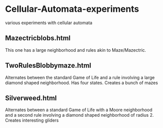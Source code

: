 # Cellular-Automata-experiments
various experiments with cellular automata

## Mazectricblobs.html
This one has a large neighborhood and rules akin to Maze/Mazectric. 

## TwoRulesBlobbymaze.html
Alternates between the standard Game of Life and a rule involving a large diamond shaped neighborhood. Has four states. Creates a bunch of mazes

## Silverweed.html
Alternates between a standard Game of Life with a Moore neighborhood and a second rule involving a diamond shaped neighborhood of radius 2. Creates interesting gliders
